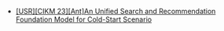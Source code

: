 - [[USR][CIKM 23][Ant]An Unified Search and Recommendation Foundation Model for Cold-Start Scenario](https://arxiv.org/pdf/2309.08939.pdf)

